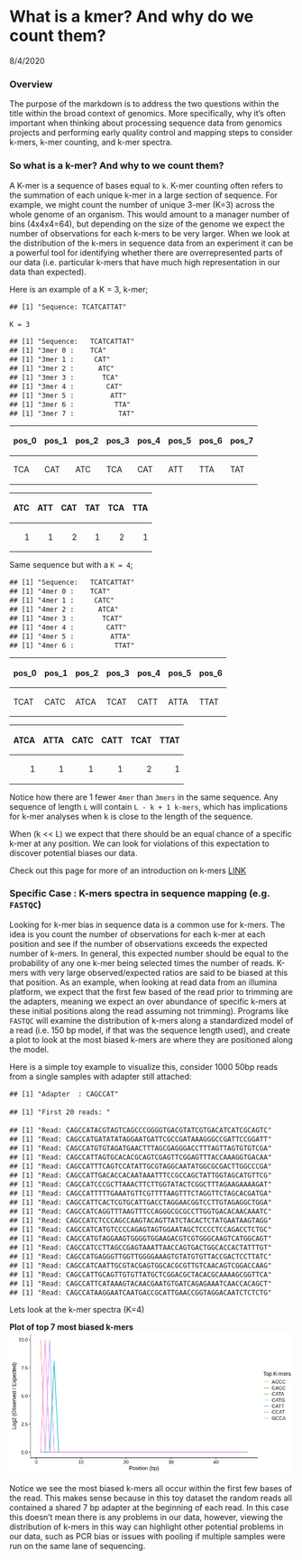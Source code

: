 What is a kmer? And why do we count them?
================
8/4/2020

### Overview

The purpose of the markdown is to address the two questions within the
title within the broad context of genomics. More specifically, why it’s
often important when thinking about processing sequence data from
genomics projects and performing early quality control and mapping steps
to consider k-mers, k-mer counting, and k-mer spectra.

### So what is a k-mer? And why to we count them?

A K-mer is a sequence of bases equal to `k`. K-mer counting often refers
to the summation of each unique k-mer in a large section of sequence.
For example, we might count the number of unique 3-mer (K=3) across the
whole genome of an organism. This would amount to a manager number of
bins (4x4x4=64), but depending on the size of the genome we expect the
number of observations for each k-mers to be very larger. When we look
at the distribution of the k-mers in sequence data from an experiment it
can be a powerful tool for identifying whether there are overrepresented
parts of our data (i.e. particular k-mers that have much high
representation in our data than expected).

Here is an example of a K = 3, k-mer;

    ## [1] "Sequence: TCATCATTAT"

`K = 3`

    ## [1] "Sequence:   TCATCATTAT"
    ## [1] "3mer 0 :    TCA"
    ## [1] "3mer 1 :     CAT"
    ## [1] "3mer 2 :      ATC"
    ## [1] "3mer 3 :       TCA"
    ## [1] "3mer 4 :        CAT"
    ## [1] "3mer 5 :         ATT"
    ## [1] "3mer 6 :          TTA"
    ## [1] "3mer 7 :           TAT"

<table class="table" style="margin-left: auto; margin-right: auto;">

<thead>

<tr>

<th style="text-align:left;">

pos\_0

</th>

<th style="text-align:left;">

pos\_1

</th>

<th style="text-align:left;">

pos\_2

</th>

<th style="text-align:left;">

pos\_3

</th>

<th style="text-align:left;">

pos\_4

</th>

<th style="text-align:left;">

pos\_5

</th>

<th style="text-align:left;">

pos\_6

</th>

<th style="text-align:left;">

pos\_7

</th>

</tr>

</thead>

<tbody>

<tr>

<td style="text-align:left;">

TCA

</td>

<td style="text-align:left;">

CAT

</td>

<td style="text-align:left;">

ATC

</td>

<td style="text-align:left;">

TCA

</td>

<td style="text-align:left;">

CAT

</td>

<td style="text-align:left;">

ATT

</td>

<td style="text-align:left;">

TTA

</td>

<td style="text-align:left;">

TAT

</td>

</tr>

</tbody>

</table>

<table class="table" style="margin-left: auto; margin-right: auto;">

<thead>

<tr>

<th style="text-align:right;">

ATC

</th>

<th style="text-align:right;">

ATT

</th>

<th style="text-align:right;">

CAT

</th>

<th style="text-align:right;">

TAT

</th>

<th style="text-align:right;">

TCA

</th>

<th style="text-align:right;">

TTA

</th>

</tr>

</thead>

<tbody>

<tr>

<td style="text-align:right;">

1

</td>

<td style="text-align:right;">

1

</td>

<td style="text-align:right;">

2

</td>

<td style="text-align:right;">

1

</td>

<td style="text-align:right;">

2

</td>

<td style="text-align:right;">

1

</td>

</tr>

</tbody>

</table>

Same sequence but with a `K = 4`;

    ## [1] "Sequence:   TCATCATTAT"
    ## [1] "4mer 0 :    TCAT"
    ## [1] "4mer 1 :     CATC"
    ## [1] "4mer 2 :      ATCA"
    ## [1] "4mer 3 :       TCAT"
    ## [1] "4mer 4 :        CATT"
    ## [1] "4mer 5 :         ATTA"
    ## [1] "4mer 6 :          TTAT"

<table class="table" style="margin-left: auto; margin-right: auto;">

<thead>

<tr>

<th style="text-align:left;">

pos\_0

</th>

<th style="text-align:left;">

pos\_1

</th>

<th style="text-align:left;">

pos\_2

</th>

<th style="text-align:left;">

pos\_3

</th>

<th style="text-align:left;">

pos\_4

</th>

<th style="text-align:left;">

pos\_5

</th>

<th style="text-align:left;">

pos\_6

</th>

</tr>

</thead>

<tbody>

<tr>

<td style="text-align:left;">

TCAT

</td>

<td style="text-align:left;">

CATC

</td>

<td style="text-align:left;">

ATCA

</td>

<td style="text-align:left;">

TCAT

</td>

<td style="text-align:left;">

CATT

</td>

<td style="text-align:left;">

ATTA

</td>

<td style="text-align:left;">

TTAT

</td>

</tr>

</tbody>

</table>

<table class="table" style="margin-left: auto; margin-right: auto;">

<thead>

<tr>

<th style="text-align:right;">

ATCA

</th>

<th style="text-align:right;">

ATTA

</th>

<th style="text-align:right;">

CATC

</th>

<th style="text-align:right;">

CATT

</th>

<th style="text-align:right;">

TCAT

</th>

<th style="text-align:right;">

TTAT

</th>

</tr>

</thead>

<tbody>

<tr>

<td style="text-align:right;">

1

</td>

<td style="text-align:right;">

1

</td>

<td style="text-align:right;">

1

</td>

<td style="text-align:right;">

1

</td>

<td style="text-align:right;">

2

</td>

<td style="text-align:right;">

1

</td>

</tr>

</tbody>

</table>

Notice how there are 1 fewer `4mer` than `3mers` in the same sequence.
Any sequence of length `L` will contain `L - k + 1 k-mers`, which has
implications for k-mer analyses when k is close to the length of the
sequence.

When \(k << L\) we expect that there should be an equal chance of a
specific k-mer at any position. We can look for violations of this
expectation to discover potential biases our data.

Check out this page for more of an introduction on k-mers
[LINK](https://bioinfologics.github.io/post/2018/09/17/k-mer-counting-part-i-introduction/)

### Specific Case : K-mers spectra in sequence mapping (e.g. `FASTQC`)

Looking for k-mer bias in sequence data is a common use for k-mers. The
idea is you count the number of observations for each k-mer at each
position and see if the number of observations exceeds the expected
number of k-mers. In general, this expected number should be equal to
the probability of any one k-mer being selected times the number of
reads. K-mers with very large observed/expected ratios are said to be
biased at this that position. As an example, when looking at read data
from an illumina platform, we expect that the first few based of the
read prior to trimming are the adapters, meaning we expect an over
abundance of specific k-mers at these initial positions along the read
assuming not trimming). Programs like `FASTQC` will examine the
distribution of k-mers along a standardized model of a read (i.e. 150 bp
model, if that was the sequence length used), and create a plot to look
at the most biased k-mers are where they are positioned along the model.

Here is a simple toy example to visualize this, consider 1000 50bp reads
from a single samples with adapter still attached:

    ## [1] "Adapter  : CAGCCAT"

    ## [1] "First 20 reads: "

    ## [1] "Read: CAGCCATACGTAGTCAGCCCGGGGTGACGTATCGTGACATCATCGCAGTC"
    ## [1] "Read: CAGCCATGATATATAGGAATGATTCGCCGATAAAGGGCCGATTCCGGATT"
    ## [1] "Read: CAGCCATGTGTAGATGAACTTTAGCGAGGGACCTTTAGTTAGTGTGTCGA"
    ## [1] "Read: CAGCCATTAGTGCACACGCAGTCGAGTTCGGAGTTTACCAAAGGTGACAA"
    ## [1] "Read: CAGCCATTTCAGTCCATATTGCGTAGGCAATATGGCGCGACTTGGCCCGA"
    ## [1] "Read: CAGCCATTGACACCACAATAAATTTCCGCCAGCTATTGGTAGCATGTTCG"
    ## [1] "Read: CAGCCATCCCGCTTAAACTTCTTGGTATACTCGGCTTTAGAAGAAAAGAT"
    ## [1] "Read: CAGCCATTTTTGAAATGTTCGTTTTAAGTTTCTAGGTTCTAGCACGATGA"
    ## [1] "Read: CAGCCATTCACTCGTGCATTGACCTAGGAACGGTCCTTGTAGAGGCTGGA"
    ## [1] "Read: CAGCCATCAGGTTTAAGTTTCCAGGGCGCGCCTTGGTGACACAACAAATC"
    ## [1] "Read: CAGCCATCTCCCAGCCAAGTACAGTTATCTACACTCTATGAATAAGTAGG"
    ## [1] "Read: CAGCCATCATGTCCCCAGAGTAGTGGAATAGCTCCCCTCCAGACCTCTGC"
    ## [1] "Read: CAGCCATGTAGGAAGTGGGGTGGAAGACGTCGTGGGCAAGTCATGGCAGT"
    ## [1] "Read: CAGCCATCCTTAGCCGAGTAAATTAACCAGTGACTGGCACCACTATTTGT"
    ## [1] "Read: CAGCCATGAGGGTTGGTTGGGGAAAGTGTATGTGTTACCGACTCCTTATC"
    ## [1] "Read: CAGCCATCAATTGCGTACGAGTGGCACGCGTTGTCAACAGTCGGACCAAG"
    ## [1] "Read: CAGCCATTGCAGTTGTGTTATGCTCGGACGCTACACGCAAAAGCGGTTCA"
    ## [1] "Read: CAGCCATTCATAAAGTACAACGAATGTGATCAGAGAAATCAACCACAGCT"
    ## [1] "Read: CAGCCATAAGGAATCAATGACCGCATTGAACCGGTAGGACAATCTCTCTG"

Lets look at the k-mer spectra (K=4)

**Plot of top 7 most biased k-mers**
![](kmers_files/figure-gfm/unnamed-chunk-6-1.png)<!-- -->

Notice we see the most biased k-mers all occur within the first few
bases of the read. This makes sense because in this toy dataset the
random reads all contained a shared 7 bp adapter at the beginning of
each read. In this case this doesn’t mean there is any problems in our
data, however, viewing the distribution of k-mers in this way can
highlight other potential problems in our data, such as PCR bias or
issues with pooling if multiple samples were run on the same lane of
sequencing.
